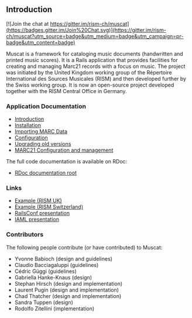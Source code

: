 ## Introduction

[![Join the chat at https://gitter.im/rism-ch/muscat](https://badges.gitter.im/Join%20Chat.svg)](https://gitter.im/rism-ch/muscat?utm_source=badge&utm_medium=badge&utm_campaign=pr-badge&utm_content=badge)

Muscat is a framework for cataloging music documents (handwritten and printed music scores). It is a Rails application that provides facilities for creating and managing Marc21 records with a focus on music. The project was initiated by the United Kingdom working group of the Répertoire International des Sources Musicales (RISM) and then developed further by the Swiss working group. It is now an open-source project developed together with the RISM Central Office in Germany.

### Application Documentation

* [Introduction](1-%20INTRODUCTION.rdoc)
* [Installation](2-%20INSTALL.rdoc)
* [Importing MARC Data](3-%20IMPORT.rdoc)
* [Configuration](4-%20CONFIG.rdoc)
* [Upgrading old versions](5-%20UPGRADE.rdoc)
* [MARC21 Configuration and management](6-%20MARC_CONFIG.rdoc)

The full code documentation is available on RDoc:

* [RDoc documentation root](http://rdoc.info/github/rism-ch/muscat/)

### Links

* [Example (RISM UK)](http://www.rism.org.uk)
* [Example (RISM Switzerland)](http://www.rism-ch.org)
* [RailsConf presentation](http://docs.rism-ch.org/thatcher2007railsconf.pdf)
* [IAML presentation](http://docs.rism-ch.org/pugin2009iaml.pdf)

### Contributors

The following people contribute (or have contributed) to Muscat:

 * Yvonne Babioch (design and guidelines)
 * Claudio Bacciagaluppi (guidelines)
 * Cédric Güggi (guidelines)
 * Gabriella Hanke-Knaus (design)
 * Stephan Hirsch (design and implementation)
 * Laurent Pugin (design and implementation)
 * Chad Thatcher (design and implementation)
 * Sandra Tuppen (design)
 * Rodolfo Zitellini (implementation)
